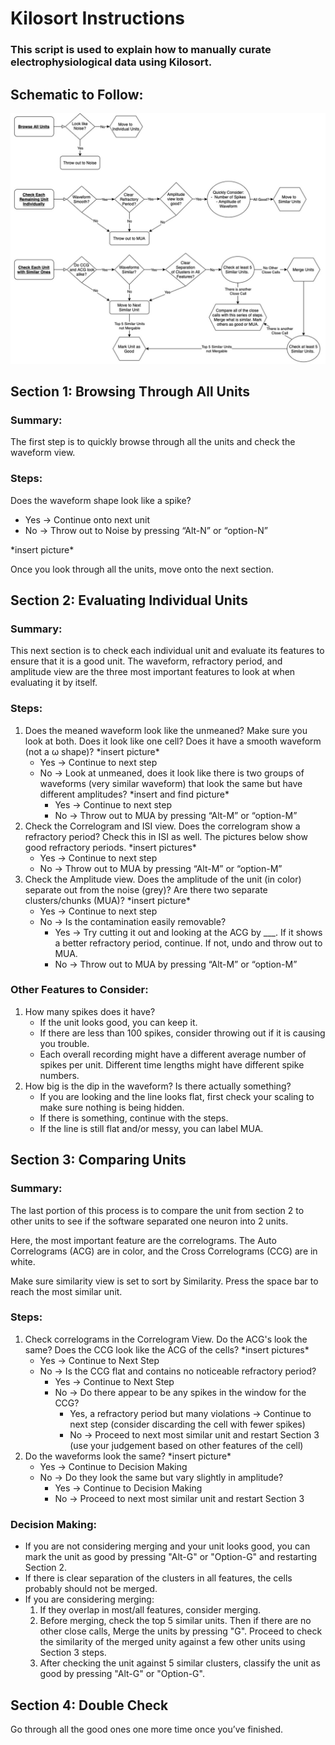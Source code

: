 # Kilosort Instructions
### This script is used to explain how to manually curate electrophysiological data using Kilosort.

## Schematic to Follow:

<img src="images/final spike sorting schematic.jpg" width="700px">

## Section 1: Browsing Through All Units
### Summary:
The first step is to quickly browse through all the units and check the waveform view. 

### Steps:
Does the waveform shape look like a spike?
* Yes &rightarrow; Continue onto next unit
* No &rightarrow; Throw out to Noise by pressing “Alt-N” or “option-N”

\*insert picture*

Once you look through all the units, move onto the next section.


## Section 2: Evaluating Individual Units 
### Summary:
This next section is to check each individual unit and evaluate its features to ensure that it is a good unit. The waveform, refractory period, and amplitude view are the three most important features to look at when evaluating it by itself. 

### Steps:
1. Does the meaned waveform look like the unmeaned? Make sure you look at both. Does it look like one cell? Does it have a smooth waveform (not a ω shape)?
    \*insert picture*
    * Yes &rightarrow; Continue to next step
	* No &rightarrow; Look at unmeaned, does it look like there is two groups of waveforms (very similar waveform) that look the same but have different amplitudes?
    \*insert and find picture*
	    * Yes &rightarrow; Continue to next step
	    * No &rightarrow; Throw out to MUA by pressing “Alt-M” or “option-M”
 2. Check the Correlogram and ISI view. Does the correlogram show a refractory period? Check this in ISI as well. The pictures below show good refractory periods.
 \*insert pictures*
    * Yes &rightarrow; Continue to next step
	* No &rightarrow; Throw out to MUA by pressing “Alt-M” or “option-M”
3. Check the Amplitude view. Does the amplitude of the unit (in color) separate out from the noise (grey)? Are there two separate clusters/chunks (MUA)?
\*insert picture*
    * Yes &rightarrow; Continue to next step
	* No &rightarrow; Is the contamination easily removable?
        * Yes &rightarrow; Try cutting it out and looking at the ACG by ___. If it shows a better refractory period, continue. If not, undo and throw out to MUA.
        * No &rightarrow; Throw out to MUA by pressing “Alt-M” or “option-M”

### Other Features to Consider:
1. How many spikes does it have?
    * If the unit looks good, you can keep it.
    * If there are less than 100 spikes, consider throwing out if it is causing you trouble.
    * Each overall recording might have a different average number of spikes per unit. Different time lengths might have different spike numbers.
2. How big is the dip in the waveform? Is there actually something?
    * If you are looking and the line looks flat, first check your scaling to make sure nothing is being hidden.
    * If there is something, continue with the steps. 
    * If the line is still flat and/or messy, you can label MUA.

## Section 3: Comparing Units
### Summary:
The last portion of this process is to compare the unit from section 2 to other units to see if the software separated one neuron into 2 units. 

Here, the most important feature are the correlograms. The Auto Correlograms (ACG) are in color, and the Cross Correlograms (CCG) are in white.

Make sure similarity view is set to sort by Similarity. Press the space bar to reach the most similar unit. 

### Steps:
1. Check correlograms in the Correlogram View. Do the ACG's look the same? Does the CCG look like the ACG of the cells? 
\*insert pictures*
    * Yes &rightarrow; Continue to Next Step
    * No &rightarrow; Is the CCG flat and contains no noticeable refractory period?
        * Yes &rightarrow; Continue to Next Step
        * No &rightarrow; Do there appear to be any spikes in the window for the CCG?
            * Yes, a refractory period but many violations &rightarrow; Continue to next step (consider discarding the cell with fewer spikes)
            * No &rightarrow; Proceed to next most similar unit and restart Section 3 (use your judgement based on other features of the cell)
2. Do the waveforms look the same? 
\*insert picture*
    * Yes &rightarrow; Continue to Decision Making
    * No &rightarrow; Do they look the same but vary slightly in amplitude?
        * Yes &rightarrow; Continue to Decision Making
        * No &rightarrow; Proceed to next most similar unit and restart Section 3


### Decision Making:
* If you are not considering merging and your unit looks good, you can mark the unit as good by pressing "Alt-G" or "Option-G" and restarting Section 2.
* If there is clear separation of the clusters in all features, the cells probably should not be merged. 
* If you are considering merging:
    1. If they overlap in most/all features, consider merging.
    2. Before merging, check the top 5 similar units. Then if there are no other close calls, Merge the units by pressing "G". Proceed to check the similarity of the merged unity against a few other units using Section 3 steps.
    3.  After checking the unit against 5 similar clusters, classify the unit as good by pressing "Alt-G" or "Option-G".

## Section 4: Double Check
Go through all the good ones one more time once you’ve finished.
